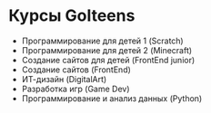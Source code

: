 # Курсы GoIteens
* Программирование для детей 1 (Scratch)
* Программирование для детей 2 (Minecraft)
* Создание сайтов для детей (FrontEnd junior)
* Создание сайтов (FrontEnd)
* ИТ-дизайн (DigitalArt)
* Разработка игр (Game Dev)
* Программирование и анализ данных (Python)